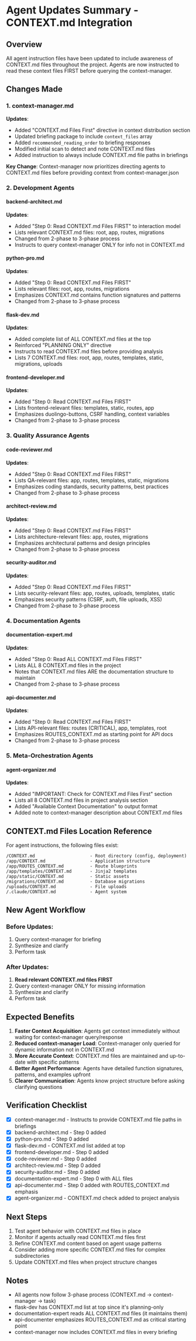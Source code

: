 # Agent Updates Summary - CONTEXT.md Integration

## Overview
All agent instruction files have been updated to include awareness of CONTEXT.md files throughout the project. Agents are now instructed to read these context files FIRST before querying the context-manager.

## Changes Made

### 1. context-manager.md
**Updates**:
- Added "CONTEXT.md Files First" directive in context distribution section
- Updated briefing package to include `context_files` array
- Added `recommended_reading_order` to briefing responses
- Modified initial scan to detect and note CONTEXT.md files
- Added instruction to always include CONTEXT.md file paths in briefings

**Key Change**: Context-manager now prioritizes directing agents to CONTEXT.md files before providing context from context-manager.json

### 2. Development Agents

#### backend-architect.md
**Updates**:
- Added "Step 0: Read CONTEXT.md Files FIRST" to interaction model
- Lists relevant CONTEXT.md files: root, app, routes, migrations
- Changed from 2-phase to 3-phase process
- Instructs to query context-manager ONLY for info not in CONTEXT.md

#### python-pro.md
**Updates**:
- Added "Step 0: Read CONTEXT.md Files FIRST"
- Lists relevant files: root, app, routes, migrations
- Emphasizes CONTEXT.md contains function signatures and patterns
- Changed from 2-phase to 3-phase process

#### flask-dev.md
**Updates**:
- Added complete list of ALL CONTEXT.md files at the top
- Reinforced "PLANNING ONLY" directive
- Instructs to read CONTEXT.md files before providing analysis
- Lists 7 CONTEXT.md files: root, app, routes, templates, static, migrations, uploads

#### frontend-developer.md
**Updates**:
- Added "Step 0: Read CONTEXT.md Files FIRST"
- Lists frontend-relevant files: templates, static, routes, app
- Emphasizes duolingo-buttons, CSRF handling, context variables
- Changed from 2-phase to 3-phase process

### 3. Quality Assurance Agents

#### code-reviewer.md
**Updates**:
- Added "Step 0: Read CONTEXT.md Files FIRST"
- Lists QA-relevant files: app, routes, templates, static, migrations
- Emphasizes coding standards, security patterns, best practices
- Changed from 2-phase to 3-phase process

#### architect-review.md
**Updates**:
- Added "Step 0: Read CONTEXT.md Files FIRST"
- Lists architecture-relevant files: app, routes, migrations
- Emphasizes architectural patterns and design principles
- Changed from 2-phase to 3-phase process

#### security-auditor.md
**Updates**:
- Added "Step 0: Read CONTEXT.md Files FIRST"
- Lists security-relevant files: app, routes, uploads, templates, static
- Emphasizes security patterns (CSRF, auth, file uploads, XSS)
- Changed from 2-phase to 3-phase process

### 4. Documentation Agents

#### documentation-expert.md
**Updates**:
- Added "Step 0: Read ALL CONTEXT.md Files FIRST"
- Lists ALL 8 CONTEXT.md files in the project
- Notes that CONTEXT.md files ARE the documentation structure to maintain
- Changed from 2-phase to 3-phase process

#### api-documenter.md
**Updates**:
- Added "Step 0: Read CONTEXT.md Files FIRST"
- Lists API-relevant files: routes (CRITICAL), app, templates, root
- Emphasizes ROUTES_CONTEXT.md as starting point for API docs
- Changed from 2-phase to 3-phase process

### 5. Meta-Orchestration Agents

#### agent-organizer.md
**Updates**:
- Added "IMPORTANT: Check for CONTEXT.md Files First" section
- Lists all 8 CONTEXT.md files in project analysis section
- Added "Available Context Documentation" to output format
- Added note to context-manager description about CONTEXT.md files

## CONTEXT.md Files Location Reference

For agent instructions, the following files exist:

```
/CONTEXT.md                     - Root directory (config, deployment)
/app/CONTEXT.md                 - Application structure
/app/ROUTES_CONTEXT.md          - Route blueprints
/app/templates/CONTEXT.md       - Jinja2 templates
/app/static/CONTEXT.md          - Static assets
/migrations/CONTEXT.md          - Database migrations
/uploads/CONTEXT.md             - File uploads
/.claude/CONTEXT.md             - Agent system
```

## New Agent Workflow

### Before Updates:
1. Query context-manager for briefing
2. Synthesize and clarify
3. Perform task

### After Updates:
1. **Read relevant CONTEXT.md files FIRST**
2. Query context-manager ONLY for missing information
3. Synthesize and clarify
4. Perform task

## Expected Benefits

1. **Faster Context Acquisition**: Agents get context immediately without waiting for context-manager query/response
2. **Reduced context-manager Load**: Context-manager only queried for dynamic information not in CONTEXT.md
3. **More Accurate Context**: CONTEXT.md files are maintained and up-to-date with specific patterns
4. **Better Agent Performance**: Agents have detailed function signatures, patterns, and examples upfront
5. **Clearer Communication**: Agents know project structure before asking clarifying questions

## Verification Checklist

- [x] context-manager.md - Instructs to provide CONTEXT.md file paths in briefings
- [x] backend-architect.md - Step 0 added
- [x] python-pro.md - Step 0 added
- [x] flask-dev.md - CONTEXT.md list added at top
- [x] frontend-developer.md - Step 0 added
- [x] code-reviewer.md - Step 0 added
- [x] architect-review.md - Step 0 added
- [x] security-auditor.md - Step 0 added
- [x] documentation-expert.md - Step 0 with ALL files
- [x] api-documenter.md - Step 0 added with ROUTES_CONTEXT.md emphasis
- [x] agent-organizer.md - CONTEXT.md check added to project analysis

## Next Steps

1. Test agent behavior with CONTEXT.md files in place
2. Monitor if agents actually read CONTEXT.md files first
3. Refine CONTEXT.md content based on agent usage patterns
4. Consider adding more specific CONTEXT.md files for complex subdirectories
5. Update CONTEXT.md files when project structure changes

## Notes

- All agents now follow 3-phase process (CONTEXT.md → context-manager → task)
- flask-dev has CONTEXT.md list at top since it's planning-only
- documentation-expert reads ALL CONTEXT.md files (it maintains them)
- api-documenter emphasizes ROUTES_CONTEXT.md as critical starting point
- context-manager now includes CONTEXT.md files in every briefing
